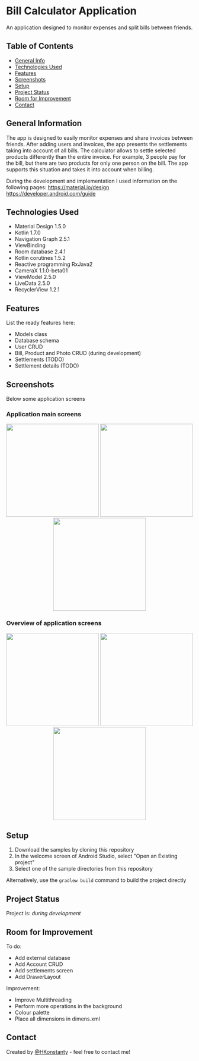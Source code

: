 # Bill Calculator Application
An application designed to monitor expenses and split bills between friends.

## Table of Contents
* [General Info](#general-information)
* [Technologies Used](#technologies-used)
* [Features](#features)
* [Screenshots](#screenshots)
* [Setup](#setup)
* [Project Status](#project-status)
* [Room for Improvement](#room-for-improvement)
* [Contact](#contact)


## General Information
The app is designed to easily monitor expenses and share invoices between friends. After adding 
users and invoices, the app presents the settlements taking into account of all bills. The calculator 
allows to settle selected products differently than the entire invoice. For example, 3 people pay for 
the bill, but there are two products for only one person on the bill. The app supports this situation
and takes it into account when billing.

During the development and implementation I used information on the following pages:
https://material.io/design
https://developer.android.com/guide

## Technologies Used
- Material Design 1.5.0
- Kotlin 1.7.0
- Navigation Graph 2.5.1
- ViewBinding
- Room database 2.4.1
- Kotlin corutines 1.5.2
- Reactive programming RxJava2
- CameraX 1.1.0-beta01
- ViewModel 2.5.0
- LiveData 2.5.0
- RecyclerView 1.2.1



## Features
List the ready features here:
* Models class
* Database schema
* User CRUD
* Bill, Product and Photo CRUD (during development)
* Settlements (TODO)
* Settlement details (TODO)
 

## Screenshots
Below some application screens
### Application main screens

<p align="center">
	<img src="./screenshots/user_list.png" width="250" >
	<img src="./screenshots/bill_list.png" width="250" >
	<img src="./screenshots/bill_details_screen.png" width="250" >
</p>

### Overview of application screens

<p align="center">
	<img src="./screenshots/edit_user_screen.png" width="250" >
	<img src="./screenshots/add_bill_info.png" width="250" >
	<img src="./screenshots/product_list.png" width="250" >
</p>

## Setup
1. Download the samples by cloning this repository
2. In the welcome screen of Android Studio, select "Open an Existing project"
3. Select one of the sample directories from this repository

Alternatively, use the `gradlew build` command to build the project directly
 

## Project Status
Project is: _during development_


## Room for Improvement
To do:
* Add external database
* Add Account CRUD
* Add settlements screen
* Add DrawerLayout

Improvement:
* Improve Multithreading
* Perform more operations in the background
* Colour palette
* Place all dimensions in dimens.xml

## Contact
Created by [@HKonstanty](https://github.com/HKonstanty/HKonstanty) - feel free to contact me!
